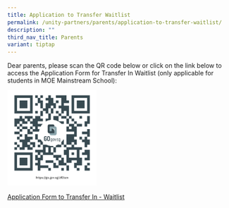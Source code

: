```yaml
---
title: Application to Transfer Waitlist
permalink: /unity-partners/parents/application-to-transfer-waitlist/
description: ""
third_nav_title: Parents
variant: tiptap
---
```

Dear parents, please scan the QR code below or click on the link below&nbsp;to access the Application Form for Transfer In Waitlist (only applicable for students in MOE Mainstream School):

<img src="/images/waitlist.png" style="width:40%">

[Application Form to Transfer In - Waitlist](https://go.gov.sg/zf0bzn)